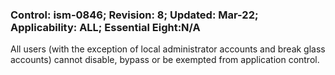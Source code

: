 ### Control: ism-0846; Revision: 8; Updated: Mar-22; Applicability: ALL; Essential Eight:N/A
<p>All users (with the exception of local administrator accounts and break glass accounts) cannot disable, bypass or be exempted from application control.</p>